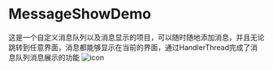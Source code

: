 # MessageShowDemo
这是一个自定义消息队列以及消息显示的项目，可以随时随地添加消息，并且无论跳转到任意界面，消息都能够显示在当前的界面，通过HandlerThread完成了消息队列消息展示的功能
![icon](https://github.com/wangjia55/MessageShowDemo/blob/master/screen_shot.png)
